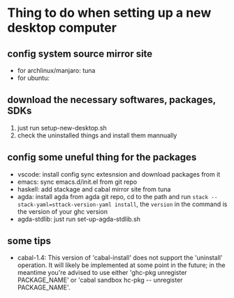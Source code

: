 # Thing to do when setting up a new desktop computer

## config system source mirror site
* for archlinux/manjaro: tuna
* for ubuntu:

## download the necessary softwares, packages, SDKs
1. just run setup-new-desktop.sh
2. check the uninstalled things and install them mannually

## config some uneful thing for the packages
* vscode: install config sync extesnsion and download packages from it
* emacs: sync emacs.d/init.el from git repo
* haskell: add stackage and cabal mirror site from tuna
* agda: install agda from agda git repo, cd to the path and
run `stack --stack-yaml=sttack-version-yaml install`, the `version` in the command is the version of your ghc version
* agda-stdlib: just run set-up-agda-stdlib.sh


## some tips
* cabal-1.4: This version of 'cabal-install' does not support the 'uninstall'
operation. It will likely be implemented at some point in the future; in the
meantime you're advised to use either 'ghc-pkg unregister PACKAGE_NAME' or
'cabal sandbox hc-pkg -- unregister PACKAGE_NAME'.